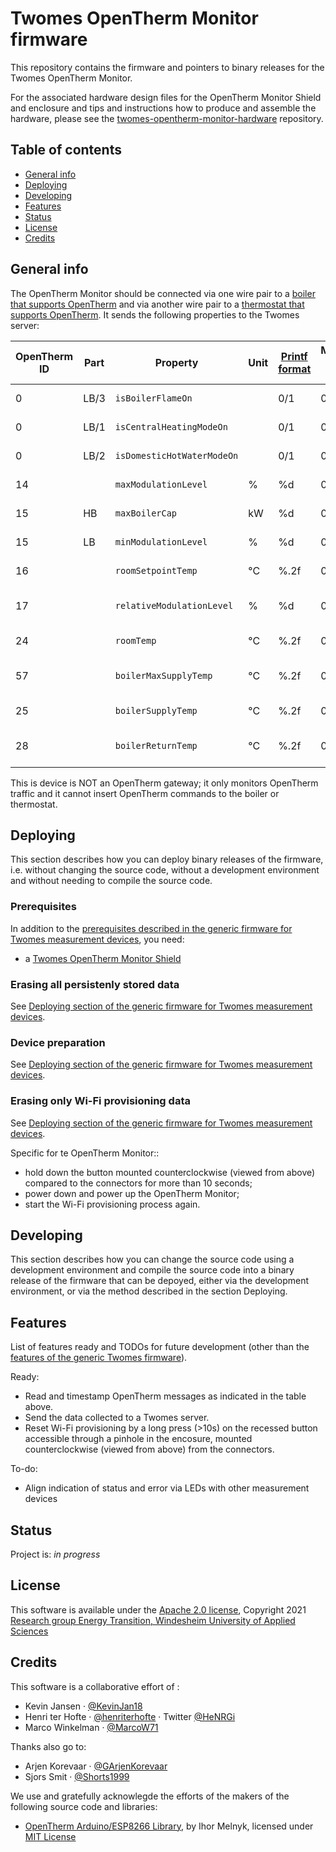 # Twomes OpenTherm Monitor firmware
This repository contains the firmware and pointers to binary releases for the  Twomes OpenTherm Monitor. 

For the associated hardware design files for the OpenTherm Monitor Shield and enclosure and tips and instructions how to produce and assemble the hardware, please see the [twomes-opentherm-monitor-hardware](https://github.com/energietransitie/twomes-opentherm-monitor-hardware) repository. 

## Table of contents
* [General info](#general-info)
* [Deploying](#deploying)
* [Developing](#developing) 
* [Features](#features)
* [Status](#status)
* [License](#license)
* [Credits](#credits)

## General info
The OpenTherm Monitor should be connected via one wire pair to a [boiler that supports OpenTherm](https://www.otgw.tclcode.com/matrix.cgi#boilers) and via another wire pair to a [thermostat that supports OpenTherm](https://www.otgw.tclcode.com/matrix.cgi#thermostats). It sends the following properties to the Twomes server:

| OpenTherm ID | Part | Property                   | Unit | [Printf format](https://en.wikipedia.org/wiki/Printf_format_string) | Measurement interval \[h:mm:ss\] | Description               |
| ------------ | ---- | -------------------------- | ---- | ------------- | -------------------------------- | ------------------------- |
| 0            | LB/3 | `isBoilerFlameOn`          |      | 0/1           | 0:00:30                          | STATUS /Flame status      |
| 0            | LB/1 | `isCentralHeatingModeOn`   |      | 0/1           | 0:00:30                          | STATUS/CH mode            |
| 0            | LB/2 | `isDomesticHotWaterModeOn` |      | 0/1           | 0:00:30                          | STATUS/DHW mode           |
| 14           |      | `maxModulationLevel`       | %    | %d            | 0:00:30                          | CAPACITY SETTING          |
| 15           | HB   | `maxBoilerCap`             | kW   | %d            | 0:00:30                          | MAX CAPACITY              |
| 15           | LB   | `minModulationLevel`       | %    | %d            | 0:00:30                          | MIN-MOD-LEVEL             |
| 16           |      | `roomSetpointTemp`         | °C   | %.2f          | 0:05:00                          | ROOM SETPOINT             |
| 17           |      | `relativeModulationLevel`  | %    | %d            | 0:00:30                          | RELATIVE MODULATION LEVEL |
| 24           |      | `roomTemp`                 | °C   | %.2f          | 0:05:00                          | ROOM TEMPERATURE          |
| 57           |      | `boilerMaxSupplyTemp`      | °C   | %.2f          | 0:05:00                          | MAX CH WATER SETPOINT     |
| 25           |      | `boilerSupplyTemp`         | °C   | %.2f          | 0:00:10                          | BOILER WATER TEMP.        |
| 28           |      | `boilerReturnTemp`         | °C   | %.2f          | 0:00:10                          | RETURN WATER TEMPERATURE  |

This is device  is NOT an OpenTherm gateway; it only monitors OpenTherm traffic and it cannot insert OpenTherm commands to the boiler or thermostat.

## Deploying
This section describes how you can deploy binary releases of the firmware, i.e. without changing the source code, without a development environment and without needing to compile the source code.

### Prerequisites
In addition to the [prerequisites described in the generic firmware for Twomes measurement devices](https://github.com/energietransitie/twomes-generic-esp-firmware#prerequisites), you need:
* a [Twomes OpenTherm Monitor Shield](https://github.com/energietransitie/twomes-opentherm-monitor-hardware)

### Erasing all persistenly stored data
See [Deploying section of the generic firmware for Twomes measurement devices](https://github.com/energietransitie/twomes-generic-esp-firmware#deploying).

### Device preparation
See [Deploying section of the generic firmware for Twomes measurement devices](https://github.com/energietransitie/twomes-generic-esp-firmware#deploying).

### Erasing only Wi-Fi provisioning data
See [Deploying section of the generic firmware for Twomes measurement devices](https://github.com/energietransitie/twomes-generic-esp-firmware#deploying).

Specific for te OpenTherm Monitor::
* hold down the button mounted counterclockwise (viewed from above) compared to the connectors for more than 10 seconds;
* power down and power up the OpenTherm Monitor;
* start the Wi-Fi provisioning process again. 

## Developing
This section describes how you can change the source code using a development environment and compile the source code into a binary release of the firmware that can be depoyed, either via the development environment, or via the method described in the section Deploying.

## Features
List of features ready and TODOs for future development (other than the [features of the generic Twomes firmware](https://github.com/energietransitie/twomes-generic-esp-firmware#features)). 

Ready:
* Read and timestamp OpenTherm messages as indicated in the table above.
* Send the data collected to a Twomes server.
* Reset Wi-Fi provisioning by a long press (>10s) on the recessed button accessible through a pinhole in the encosure, mounted counterclockwise (viewed from above) from the connectors. 

To-do:
* Align indication of status and error via LEDs with other measurement devices

## Status
Project is: _in progress_

## License
This software is available under the [Apache 2.0 license](./LICENSE), Copyright 2021 [Research group Energy Transition, Windesheim University of Applied Sciences](https://windesheim.nl/energietransitie) 

## Credits
This software is a collaborative effort of :
* Kevin Jansen ·  [@KevinJan18](https://github.com/KevinJan18)
* Henri ter Hofte · [@henriterhofte](https://github.com/henriterhofte) · Twitter [@HeNRGi](https://twitter.com/HeNRGi)
* Marco Winkelman · [@MarcoW71](https://github.com/MarcoW71)

Thanks also go to:
* Arjen Korevaar ·  [@GArjenKorevaar](https://github.com/ArjenKorevaar)
* Sjors Smit ·  [@Shorts1999](https://github.com/Shorts1999)

We use and gratefully acknowlegde the efforts of the makers of the following source code and libraries:
* [OpenTherm Arduino/ESP8266 Library](https://github.com/ihormelnyk/opentherm_library/), by Ihor Melnyk, licensed under [MIT License](https://github.com/ihormelnyk/opentherm_library/blob/master/LICENSE)
